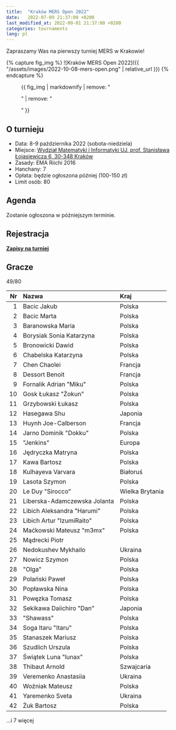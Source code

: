 ```yaml
---
title:  "Kraków MERS Open 2022"
date:   2022-07-09 21:37:00 +0200
last_modified_at: 2022-09-01 21:37:00 +0200
categories: tournaments
lang: pl
---
```


Zapraszamy Was na pierwszy turniej MERS w Krakowie!

{% capture fig_img %}
![Kraków MERS Open 2022]({{ "/assets/images/2022-10-08-mers-open.png" | relative_url }})
{% endcapture %}

<figure>
  {{ fig_img | markdownify | remove: "<p>" | remove: "</p>" }}
</figure>

## O turnieju

* Data: 8-9 października 2022 (sobota-niedziela)
* Miejsce: [Wydział Matematyki i Informatyki UJ, prof. Stanisława Łojasiewicza 6, 30-348 Kraków](https://goo.gl/maps/izBiryMK8gM9GpQd6)
* Zasady: EMA Riichi 2016
* Hanchany: 7
* Opłata: będzie ogłoszona później (100-150 zł)
* Limit osób: 80

## Agenda

Zostanie ogłoszona w późniejszym terminie.

## Rejestracja

**[Zapisy na turniej](https://forms.gle/n25tH2yqy7i7nW7DA)**

## Gracze

<div class="progress" style="margin-bottom: 0.5em">
	<div
		class="progress-bar progress-bar-striped"
		role="progressbar"
		style="width: calc(100%*49/80);"
		aria-valuenow="49"
		aria-valuemin="0"
		aria-valuemax="80">
		49/80
	</div>
</div>

<center id="biggus-tablus" markdown="block">

| Nr | Nazwa                        | Kraj            |
|---:|:-----------------------------|:----------------|
|  1 | Bacic Jakub                  | Polska          |
|  2 | Bacic Marta                  | Polska          |
|  3 | Baranowska Maria             | Polska          |
|  4 | Borysiak Sonia Katarzyna     | Polska          |
|  5 | Bronowicki Dawid             | Polska          |
|  6 | Chabelska Katarzyna          | Polska          |
|  7 | Chen Chaolei                 | Francja         |
|  8 | Dessort Benoit               | Francja         |
|  9 | Fornalik Adrian "Miku"       | Polska          |
| 10 | Gosk Łukasz "Żokun"          | Polska          |
| 11 | Grzybowski Łukasz            | Polska          |
| 12 | Hasegawa Shu                 | Japonia         |
| 13 | Huynh Joe-Calberson          | Francja         |
| 14 | Jarno Dominik "Dokku"        | Polska          |
| 15 | "Jenkins"                    | Europa          |
| 16 | Jędryczka Matryna            | Polska          |
| 17 | Kawa Bartosz                 | Polska          |
| 18 | Kulhayeva Varvara            | Białoruś        |
| 19 | Lasota Szymon                | Polska          |
| 20 | Le Duy "Sirocco"             | Wielka Brytania |
| 21 | Liberska-Adamczewska Jolanta | Polska          |
| 22 | Libich Aleksandra "Harumi"   | Polska          |
| 23 | Libich Artur "IzumiRaito"    | Polska          |
| 24 | Maćkowski Mateusz "m3mx"     | Polska          |
| 25 | Mądrecki Piotr               |                 |
| 26 | Nedokushev Mykhailo          | Ukraina         |
| 27 | Nowicz Szymon                | Polska          |
| 28 | "Olga"                       | Polska          |
| 29 | Polański Paweł               | Polska          |
| 30 | Popławska Nina               | Polska          |
| 31 | Powęzka Tomasz               | Polska          |
| 32 | Sekikawa Daiichiro "Dan"     | Japonia         |
| 33 | "Shawass"                    | Polska          |
| 34 | Soga Itaru "Itaru"           | Polska          |
| 35 | Stanaszek Mariusz            | Polska          |
| 36 | Szudlich Urszula             | Polska          |
| 37 | Świątek Luna "lunax"         | Polska          |
| 38 | Thibaut Arnold               | Szwajcaria      |
| 39 | Veremenko Anastasiia         | Ukraina         |
| 40 | Woźniak Mateusz              | Polska          |
| 41 | Yaremenko Sveta              | Ukraina         |
| 42 | Żuk Bartosz                  | Polska          |

</center>

...i 7 więcej
